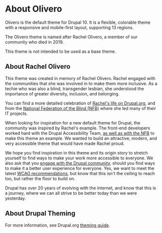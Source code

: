 # About Olivero

Olivero is the default theme for Drupal 10. It is a flexible, colorable theme
with a responsive and mobile-first layout, supporting 13 regions.

The Olivero theme is named after Rachel Olivero, a member of our community who
died in 2019.

This theme is not intended to be used as a base theme.

## About Rachel Olivero

This theme was created in memory of Rachel Olivero. Rachel engaged with the
communities that she was involved in to make them more inclusive. As a techie
who was also a blind, transgender lesbian, she understood the importance of
greater diversity, inclusion, and belonging.

You can find a more detailed celebration of [Rachel's life on Drupal.org](
https://www.drupal.org/forum/general/community-spotlight/2019-02-22/remembering-rachel-olivero),
and from the [National Federation of the Blind (NFB)](
https://nfb.org/images/nfb/publications/bm/bm19/bm1904/bm190405.htm) where she
led many of their IT projects.

When looking for inspiration for a new default theme for Drupal, the community
was inspired by Rachel's example. The front-end developers worked hard with the
Drupal Accessibility Team, [as well as with the NFB](
https://nfb.org/about-us/press-room/new-drupal-theme-honors-rachel-olivero) to
make this theme an example. We wanted to build an attractive, modern, and very
accessible theme that would have made Rachel proud.

We hope you find inspiration in this theme and its origin story to stretch
yourself to find ways to make your work more accessible to everyone. We also ask
that you [engage with the Drupal community](
https://www.drupal.org/node/add/project-issue/drupal), should you find ways to
make it a better user experience for everyone. Yes, we want to meet the
latest [WCAG recommendations](https://www.w3.org/WAI/standards-guidelines/wcag/),
but know that this isn't the ceiling to reach too, but rather the floor to build
on.

Drupal has over 20 years of evolving with the internet, and know that this is a
journey, where we can all strive to be better today than we were yesterday.

## About Drupal Theming

For more information, see Drupal.org [theming guide](
https://www.drupal.org/docs/develop/theming-drupal).
